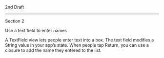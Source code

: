 2nd Draft 

- - - -

Section 2

Use a text field to enter names

A TextField view lets people enter text into a box. The text field modifies a String value in your app’s state. When people tap Return, you can use a closure to add the name they entered to the list.

